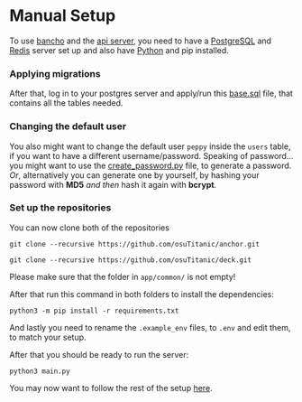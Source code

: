 
# Manual Setup

To use [bancho](https://github.com/osuTitanic/anchor) and the [api server](https://github.com/osuTitanic/deck),
you need to have a [PostgreSQL](https://www.postgresql.org/) and [Redis](https://redis.io/) server set up and also
have [Python](https://www.python.org/) and pip installed.

### Applying migrations

After that, log in to your postgres server and apply/run this [base.sql](https://github.com/osuTitanic/titanic/blob/main/migrations/base.sql) file, that contains all the tables needed.

### Changing the default user

You also might want to change the default user `peppy` inside the `users` table, if you want to have a different username/password.
Speaking of password... you might want to use the [create_password.py](https://github.com/osuTitanic/titanic/blob/main/tools/create_password.py) file, to generate a password. *Or*, alternatively you can generate one by yourself, by hashing your password with **MD5** *and then* hash it again with **bcrypt**.

### Set up the repositories

You can now clone both of the repositories

```shell
git clone --recursive https://github.com/osuTitanic/anchor.git
```

```shell
git clone --recursive https://github.com/osuTitanic/deck.git
```

Please make sure that the folder in `app/common/` is not empty!

After that run this command in both folders to install the dependencies:

```shell
python3 -m pip install -r requirements.txt
```

And lastly you need to rename the `.example_env` files, to `.env` and edit them, to match your setup.

After that you should be ready to run the server:

```shell
python3 main.py
```

You may now want to follow the rest of the setup [here](https://github.com/osuTitanic/titanic#adding-beatmaps).
